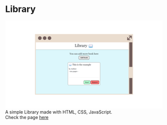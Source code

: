 # Library
![library](https://github.com/violitaandriana/library/blob/main/library.png?raw=true)
A simple Library made with HTML, CSS, JavaScript. <br>
Check the page [here](https://violitaandriana.github.io/library/)
